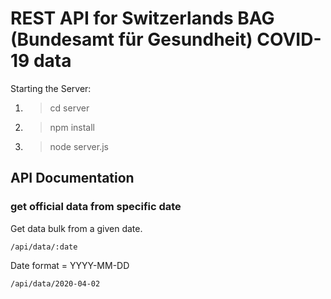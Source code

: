 # REST API for Switzerlands BAG (Bundesamt für Gesundheit) COVID-19 data

Starting the Server:

1. > cd server
1. > npm install
1. > node server.js

## API Documentation

### get official data from specific date

Get data bulk from a given date.

```/api/data/:date```

Date format = YYYY-MM-DD

```/api/data/2020-04-02```
